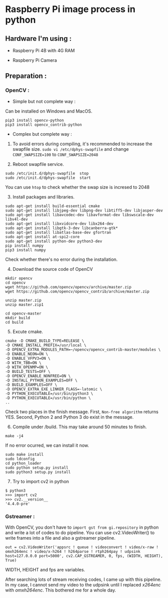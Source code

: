 # Raspberry Pi image process in python

## Hardware I'm using : 

* Raspberry Pi 4B with 4G RAM

* Raspberry Pi Camera

## Preparation :
### OpenCV : 
* Simple but not complete way :

Can be installed on Windows and MacOS.

```
pip3 install opencv-python
pip3 install opencv_contrib-python
```

* Complex but complete way :
1. To avoid errors during compiling, it's recommended to increase the swapfile size.
```sudo vi /etc/dphys-swapfile``` and change ```CONF_SWAPSIZE=100``` to ```CONF_SWAPSIZE=2048```

2. Reboot swapfile service.
```
sudo /etc/init.d/dphys-swapfile  stop
sudo /etc/init.d/dphys-swapfile  start
```
You can use ```htop``` to check whether the swap size is incresed to 2048

3. Install packages and libraries.
```
sudo apt-get install build-essential cmake
sudo apt-get install libjpeg-dev libpng-dev libtiff5-dev libjasper-dev
sudo apt-get install libavcodec-dev libavformat-dev libswscale-dev libv4l-dev
sudo apt-get install libxvidcore-dev libx264-dev
sudo apt-get install libgtk-3-dev libcanberra-gtk*
sudo apt-get install libatlas-base-dev gfortran
sudo apt-get install at-spi2-core
sudo apt-get install python-dev python3-dev
pip install numpy
pip3 install numpy
```
Check whether there's no error during the installation.

4. Download the source code of OpenCV
```
mkdir opencv
cd opencv
wget https://github.com/opencv/opencv/archive/master.zip
wget https://github.com/opencv/opencv_contrib/archive/master.zip

unzip master.zip
unzip master.zip1

cd opencv-master
mkdir build
cd build
```

5. Excute cmake.
```
cmake -D CMAKE_BUILD_TYPE=RELEASE \
-D CMAKE_INSTALL_PREFIX=/usr/local \
-D OPENCV_EXTRA_MODULES_PATH=~/opencv/opencv_contrib-master/modules \
-D ENABLE_NEON=ON \
-D ENABLE_VFPV3=ON \
-D WITH_TBB=ON \
-D WITH_OPENMP=ON \
-D BUILD_TESTS=OFF \
-D OPENCV_ENABLE_NONFREE=ON \
-D INSTALL_PYTHON_EXAMPLES=OFF \
-D BUILD_EXAMPLES=OFF \
-D OPENCV_EXTRA_EXE_LINKER_FLAGS=-latomic \
-D PYTHON_EXECUTABLE=/usr/bin/python3 \
-D PYTHON_EXECUTABLE=/usr/bin/python \
..
```
Check two places in the finish message. First, ```Non-free algorithm``` returns YES. Second, Python 2 and Python 3 do exist in the message.

6. Compile under /build. This may take around 50 minutes to finish.
```
make -j4
```
If no error ocurred, we can install it now.
```
sudo make install
sudo ldconfig
cd python_loader
sudo python setup.py install
sudo python3 setup.py install
```

7. Try to import cv2 in python
```
$ python3
>>> import cv2
>>> cv2.__version__
'4.4.0-pre'
```

### Gstreamer :

With OpenCV, you don't have to ```import gst from gi.repository``` in python and write a lot of codes to do pipeline. You can use cv2.VideoWriter() to write frames into a file and also a gstreamer pipeline. 

```
out = cv2.VideoWriter('appsrc ! queue ! videoconvert ! video/x-raw ! omxh264enc ! video/x-h264 ! h264parse ! rtph264pay ! udpsink host=127.0.0.0 port=5000', cv2.CAP_GSTREAMER, 0, fps, (WIDTH, HEIGHT), True)
```

WIDTH, HEIGHT and fps are variables.

After searching lots of stream receiving codes, I came up with this pipeline. In my case, I cannot send my video to the udpsink until I replaced *x264enc* with *omxh264enc*. This bothered me for a whole day.



